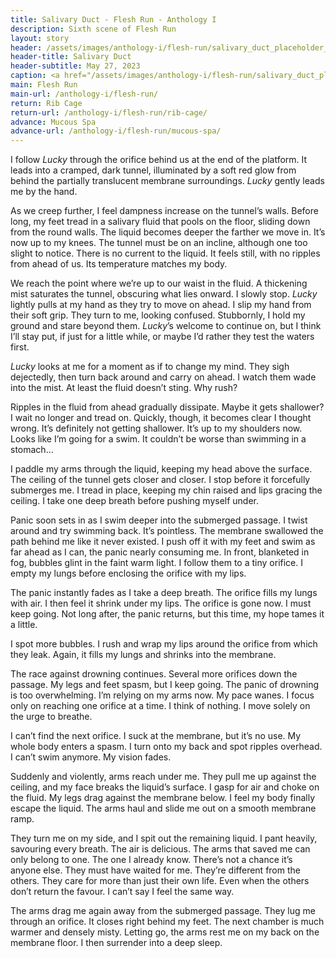 ```yaml
---
title: Salivary Duct - Flesh Run - Anthology I
description: Sixth scene of Flesh Run
layout: story
header: /assets/images/anthology-i/flesh-run/salivary_duct_placeholder_blur.jpg
header-title: Salivary Duct
header-subtitle: May 27, 2023
caption: <a href="/assets/images/anthology-i/flesh-run/salivary_duct_placeholder.jpg" target="_blank">AI placeholder artwork</a> generated above using <a href="https://creator.nightcafe.studio/creation/ZIytUYQA7l0KantwvFv7" target="_blank">SD 1.5</a> — <a href="https://creativecommons.org/publicdomain/zero/1.0/" target="_blank">CC0 1.0</a>
main: Flesh Run
main-url: /anthology-i/flesh-run/
return: Rib Cage
return-url: /anthology-i/flesh-run/rib-cage/
advance: Mucous Spa
advance-url: /anthology-i/flesh-run/mucous-spa/
---
```


I follow *Lucky* through the orifice behind us at the end of the platform. It leads into a cramped, dark tunnel, illuminated by a soft red glow from behind the partially translucent membrane surroundings. *Lucky* gently leads me by the hand.

As we creep further, I feel dampness increase on the tunnel’s walls. Before long, my feet tread in a salivary fluid that pools on the floor, sliding down from the round walls. The liquid becomes deeper the farther we move in. It’s now up to my knees. The tunnel must be on an incline, although one too slight to notice. There is no current to the liquid. It feels still, with no ripples from ahead of us. Its temperature matches my body.

We reach the point where we’re up to our waist in the fluid. A thickening mist saturates the tunnel, obscuring what lies onward. I slowly stop. *Lucky* lightly pulls at my hand as they try to move on ahead. I slip my hand from their soft grip. They turn to me, looking confused. Stubbornly, I hold my ground and stare beyond them. *Lucky*’s welcome to continue on, but I think I’ll stay put, if just for a little while, or maybe I’d rather they test the waters first.

*Lucky* looks at me for a moment as if to change my mind. They sigh dejectedly, then turn back around and carry on ahead. I watch them wade into the mist. At least the fluid doesn’t sting. Why rush?

Ripples in the fluid from ahead gradually dissipate. Maybe it gets shallower? I wait no longer and tread on. Quickly, though, it becomes clear I thought wrong. It’s definitely not getting shallower. It’s up to my shoulders now. Looks like I’m going for a swim. It couldn’t be worse than swimming in a stomach…

I paddle my arms through the liquid, keeping my head above the surface. The ceiling of the tunnel gets closer and closer. I stop before it forcefully submerges me. I tread in place, keeping my chin raised and lips gracing the ceiling. I take one deep breath before pushing myself under.

Panic soon sets in as I swim deeper into the submerged passage. I twist around and try swimming back. It’s pointless. The membrane swallowed the path behind me like it never existed. I push off it with my feet and swim as far ahead as I can, the panic nearly consuming me. In front, blanketed in fog, bubbles glint in the faint warm light. I follow them to a tiny orifice. I empty my lungs before enclosing the orifice with my lips.

The panic instantly fades as I take a deep breath. The orifice fills my lungs with air. I then feel it shrink under my lips. The orifice is gone now. I must keep going. Not long after, the panic returns, but this time, my hope tames it a little.

I spot more bubbles. I rush and wrap my lips around the orifice from which they leak. Again, it fills my lungs and shrinks into the membrane.

The race against drowning continues. Several more orifices down the passage. My legs and feet spasm, but I keep going. The panic of drowning is too overwhelming. I’m relying on my arms now. My pace wanes. I focus only on reaching one orifice at a time. I think of nothing. I move solely on the urge to breathe.

I can’t find the next orifice. I suck at the membrane, but it’s no use. My whole body enters a spasm. I turn onto my back and spot ripples overhead. I can’t swim anymore. My vision fades.

Suddenly and violently, arms reach under me. They pull me up against the ceiling, and my face breaks the liquid’s surface. I gasp for air and choke on the fluid. My legs drag against the membrane below. I feel my body finally escape the liquid. The arms haul and slide me out on a smooth membrane ramp.

They turn me on my side, and I spit out the remaining liquid. I pant heavily, savouring every breath. The air is delicious. The arms that saved me can only belong to one. The one I already know. There’s not a chance it’s anyone else. They must have waited for me. They’re different from the others. They care for more than just their own life. Even when the others don’t return the favour. I can’t say I feel the same way.

The arms drag me again away from the submerged passage. They lug me through an orifice. It closes right behind my feet. The next chamber is much warmer and densely misty. Letting go, the arms rest me on my back on the membrane floor. I then surrender into a deep sleep.